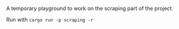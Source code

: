 A temporary playground to work on the scraping part of the project.

Run with `cargo run -p scraping -r`
